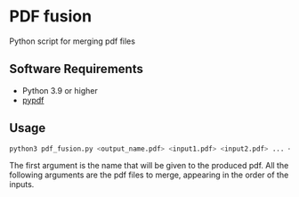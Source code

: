 # PDF fusion #

Python script for merging pdf files

## Software Requirements ##
  * Python 3.9 or higher
  * [pypdf](https://pypi.org/project/pypdf/)

## Usage ##

```bash
python3 pdf_fusion.py <output_name.pdf> <input1.pdf> <input2.pdf> ... <inputN.pdf>
```
The first argument is the name that will be given to the produced pdf. All the following arguments are the pdf files to merge, appearing in the order of the inputs.